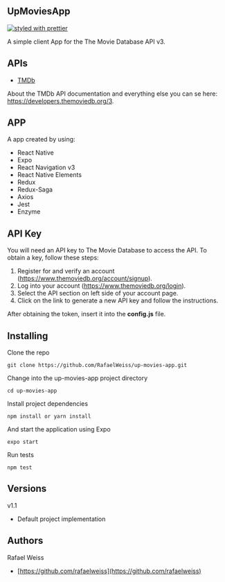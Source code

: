 ## UpMoviesApp
[![styled with prettier](https://img.shields.io/badge/styled_with-prettier-ff69b4.svg)](https://github.com/prettier/prettier)

A simple client App for the The Movie Database API v3.

## APIs

- [TMDb](https://developers.themoviedb.org/3/getting-started/introduction)

About the TMDb API documentation and everything else you can se here: https://developers.themoviedb.org/3.

## APP

A app created by using: 
- React Native
- Expo
- React Navigation v3
- React Native Elements
- Redux
- Redux-Saga
- Axios
- Jest
- Enzyme

## API Key

You will need an API key to The Movie Database to access the API.  To obtain a key, follow these steps:

1) Register for and verify an account (https://www.themoviedb.org/account/signup).
2) Log into your account (https://www.themoviedb.org/login).
3) Select the API section on left side of your account page.
4) Click on the link to generate a new API key and follow the instructions.

After obtaining the token, insert it into the **config.js** file.

## Installing

Clone the repo

```
git clone https://github.com/RafaelWeiss/up-movies-app.git
```

Change into the up-movies-app project directory

```
cd up-movies-app
```

Install project dependencies

```
npm install or yarn install
```

And start the application using Expo

```
expo start
```

Run tests

```
npm test
```

## Versions

v1.1

-   Default project implementation

## Authors

Rafael Weiss

-   [https://github.com/rafaelweiss](https://github.com/rafaelweiss)
